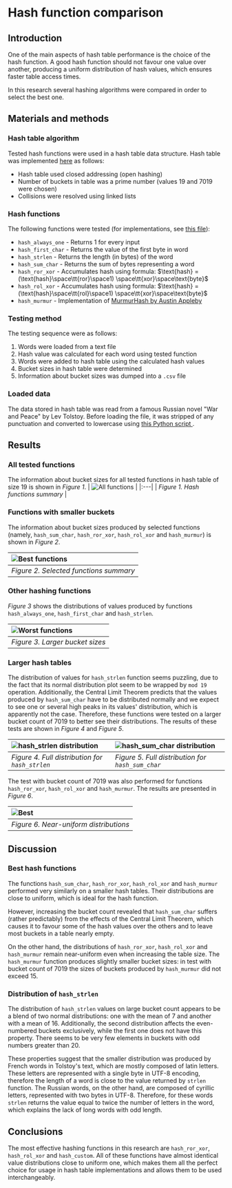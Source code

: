 # Hash function comparison

## Introduction
One of the main aspects of hash table performance is the choice of the hash
function. A good hash function should not favour one value over another,
producing a uniform distribution of hash values, which ensures faster table
access times.

In this research several hashing algorithms were compared in order to select
the best one.

## Materials and methods

### **Hash table algorithm**
Tested hash functions were used in a hash table data structure. Hash table
was implemented [here](../src/hash_table/hash_table.cpp) as follows:
- Hash table used closed addressing (open hashing)
- Number of buckets in table was a prime number (values 19 and 7019 were chosen)
- Collisions were resolved using linked lists

### **Hash functions**
The following functions were tested (for implementations, see
[this file](../src/hash_table/hashes/hash_functions.cpp)):

- `hash_always_one` - Returns 1 for every input
- `hash_first_char` - Returns the value of the first byte in word
- `hash_strlen`     - Returns the length (in bytes) of the word
- `hash_sum_char`   - Returns the sum of bytes representing a word
- `hash_ror_xor`    - Accumulates hash using formula:
                      $\text{hash} = (\text{hash}\space\tt{ror}\space1)
                                      \space\tt{xor}\space\text{byte}$
- `hash_rol_xor`    - Accumulates hash using formula:
                      $\text{hash} = (\text{hash}\space\tt{rol}\space1)
                                      \space\tt{xor}\space\text{byte}$
- `hash_murmur`     - Implementation of [MurmurHash by Austin Appleby
  ](https://github.com/aappleby/smhasher/blob/master/src/MurmurHash2.cpp)

### **Testing method**
The testing sequence were as follows:
1. Words were loaded from a text file
2. Hash value was calculated for each word using tested function
3. Words were added to hash table using the calculated hash values
4. Bucket sizes in hash table were determined
5. Information about bucket sizes was dumped into a `.csv` file

### **Loaded data**
The data stored in hash table was read from a famous Russian novel "War and
Peace" by Lev Tolstoy. Before loading the file, it was stripped of any
punctuation and converted to lowercase using [this Python script
](../convert.py).

## Results

### **All tested functions**
The information about bucket sizes for all tested functions in hash table
of size 19 is shown in *Figure 1*.
| ![All functions](histograms/hash_func_all.png) |
|:---|
| *Figure 1. Hash functions summary* |

### **Functions with smaller buckets**
The information about bucket sizes produced by selected functions (namely,
`hash_sum_char`, `hash_ror_xor`, `hash_rol_xor` and `hash_murmur`) is shown in
*Figure 2*.

| ![Best functions](histograms/hash_func_opt.png) |
|:---|
| *Figure 2. Selected functions summary* |

### **Other hashing functions**
*Figure 3* shows the distributions of values produced by functions
`hash_always_one`, `hash_first_char` and `hash_strlen`.

| ![Worst functions](histograms/hash_func_worst.png) |
|:---|
| *Figure 3. Larger bucket sizes* |

### **Larger hash tables**

The distribution of values for `hash_strlen` function seems puzzling, due to the
fact that its normal distribution plot seem to be wrapped by `mod 19` operation.
Additionally, the Central Limit Theorem predicts that the values produced by
`hash_sum_char` have to be distributed normally and we expect to see one or
several high peaks in its values' distribution, which is apparently not the
case.  Therefore, these functions were tested on a larger bucket count of 7019
to better see their distributions. The results of these tests are shown in
*Figure 4* and *Figure 5*.

| ![`hash_strlen` distribution](histograms/hash_strlen_large.png) | ![ `hash_sum_char` distribution](histograms/hash_sum_large.png) |
|:---|:---|
| *Figure 4. Full distribution for `hash_strlen`* | *Figure 5. Full distribution for `hash_sum_char`* |

The test with bucket count of 7019 was also performed for functions
`hash_ror_xor`, `hash_rol_xor` and `hash_murmur`. The results are presented
in *Figure 6*.

| ![Best](histograms/hash_best_large.png) |
|:---|
| *Figure 6. Near-uniform distributions* |


## Discussion

### **Best hash functions**
The functions `hash_sum_char`, `hash_ror_xor`, `hash_rol_xor` and `hash_murmur`
performed very similarly on a smaller hash tables. Their distributions are close
to uniform, which is ideal for the hash function.

However, increasing the bucket count revealed that `hash_sum_char` suffers
(rather predictably) from the effects of the Central Limit Theorem, which causes
it to favour some of the hash values over the others and to leave most buckets
in a table nearly empty.

On the other hand, the distributions of `hash_ror_xor`, `hash_rol_xor` and
`hash_murmur` remain near-uniform even when increasing the table size. The
`hash_murmur` function produces slightly smaller bucket sizes: in test with
bucket count of 7019 the sizes of buckets produced by `hash_murmur` did not
exceed 15.

### **Distribution of `hash_strlen`**

The distribution of `hash_strlen` values on large bucket count appears to be
a blend of two normal distributions: one with the mean of 7 and another with a
mean of 16. Additionally, the second distribution affects the even-numbered
buckets exclusively, while the first one does not have this property. There
seems to be very few elements in buckets with odd numbers greater than 20.

These properties suggest that the smaller distribution was produced by French
words in Tolstoy's text, which are mostly composed of latin letters.  These
letters are represented with a single byte in UTF-8 encoding, therefore the
length of a word is close to the value returned by `strlen` function. The
Russian words, on the other hand, are composed of cyrillic letters, represented
with two bytes in UTF-8. Therefore, for these words `strlen` returns the value
equal to twice the number of letters in the word, which explains the lack of
long words with odd length.

## Conclusions
The most effective hashing functions in this research are `hash_ror_xor`,
`hash_rol_xor` and `hash_custom`. All of these functions have almost identical
value distributions close to uniform one, which makes them all the perfect
choice for usage in hash table implementations and allows them to be used
interchangeably.
